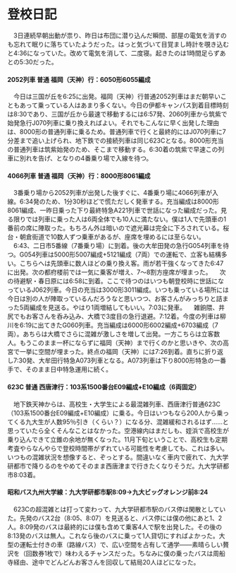 # 登校日記

<div class="section">　3日連続早朝出動が祟り、昨日は布団に潜り込んだ瞬間、部屋の電気を消すのも忘れて眠りに落ちていたようだった。はっと気づいて目覚まし時計を覗き込むと4:36になっていた。改めて電気を消して、二度寝。起きたのは1時間足らずあとの5:30だった。

#### 2052列車 普通 福岡（天神）行：6050形6055編成

　今日は三国が丘を6:25に出発。福岡（天神）行普通2052列車はまだ朝早いこともあって乗っている人はあまり多くない。今日の伊都キャンパス到着目標時刻は8:30であり、三国が丘から最速で移動するには6:57発、2060列車から筑紫で始発急行J070列車に乗り換えればよい。それでもこんなに早く出発した理由は、8000形の普通列車に乗るため。普通列車で行くと最終的にはJ070列車に7分差まで追い上げられ、地下鉄での接続列車は同じ623Cとなる。8000形充当の普通列車は筑紫始発のため、そこまで移動する。6:30着の筑紫で早速この列車に別れを告げ、となりの4番乗り場で入線を待つ。

#### 4066列車 普通 福岡（天神）行：8000形8061編成

　3番乗り場から2052列車が出発した後すぐに、4番乗り場に4066列車が入線。6:34発のため、1分30秒ほどで慌ただしく発車する。充当編成は8000形8061編成、一昨日乗った下り最終特急A221列車で世話になった編成だった。見る限りでは列車に乗った人は6両全体でも10人に満たない。僕は1人で先頭車の1番前の席に陣取った。もちろん外は暗いので遮光幕は完全に下ろされている。桜台・朝倉街道で10数人ずつ乗車があるが、座席を埋めるには至らない。 　6:43、二日市5番線（7番乗り場）に到着。後の大牟田発の急行G054列車を待つ。G054列車は5000形5007編成+5121編成（7両）での運転で、立客も結構多い。こちらへは先頭車に数人ほどの乗り換え客。雨が若干強くなってきた6:47に出発。次の都府楼前では一気に乗客が増え、7～8割方座席が埋まった。 　次の待避駅・春日原には6:58に到着。ここで待つのはいつも朝登校時に世話になっているJ062列車。今日の充当は3000形3011編成。いつも乗っている場所には今日は別の人が陣取っているんだろうなと思いつつ、お客さんがみっちりと詰まった5両編成を見送る。やはり1両増結してもいい。7:03に発車。 　雑餉隈、井尻でもお客さんを呑み込み、大橋で3度目の急行退避。7:12着。今度の列車は柳川を6:19に出てきたG060列車。充当編成は6000形6002編成+6703編成（7両）。あちらは大橋でさらに混雑が激しさを増して出発。一方こちらは立客数人。もうこのまま一杯にならずに福岡（天神）まで行くのかと思いきや、次の高宮で一挙に空間が埋まった。終点の福岡（天神）には7:26到着。直ちに折り返し7:30発、大牟田行特急A073列車となる。A073列車は下り8000形特急の一番手で、そのまま日中特急運用に続く。

#### 623C 普通 西唐津行：103系1500番台E09編成+E10編成（6両固定）

　地下鉄天神からは、高校生・大学生による最混雑列車、西唐津行普通623C（103系1500番台E09編成+E10編成）に乗る。今日はいつもなら200人から乗ってくる九大生が人数95％引き（くらい？）になる分、混雑緩和されるはず……と思っていたら全くそんなことはなかった。空港線内はまだしも、姪浜で高校生が乗り込んできて立錐の余地が無くなった。11月下旬ということで、高校生も定期考査やらなんやらで登校時間帯がずれている可能性を考慮しても、これは多い。いつもの混雑状況を想像すると、ぞっとする。間違いなく車内で疲れて、九大学研都市で降りるのをやめてそのまま西唐津まで行きたくなりそうだ。九大学研都市8:03着。

#### 昭和バス九州大学線：九大学研都市駅8:09→九大ビッグオレンジ前8:24

　623Cの超混雑とは打って変わって、九大学研都市駅のバス停は閑散としていた。先発のバス2台（8:05、8:07）を見送ると、バス停には僕の他にあと1、2人。8:09発のバスは最終的には僕も含めて乗客4人で駅を出発した。その後の8:13発のバスは無人。これなら後のバスに乗って1人貸切にすればよかった。大型の運転士付きの車（路線バス）で、広い空間を占有して通学――素晴らしい贅沢を（回数券1枚で）味わえるチャンスだった。ちなみに僕の乗ったバスは周船寺経由、途中でどんどんお客さんを回収して結局20人ほどになった。</div>
